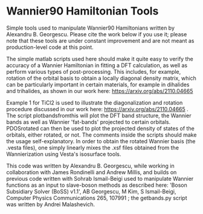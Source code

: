 # Wannier90 Hamiltonian Tools
Simple tools used to manipulate Wannier90 Hamiltonians written by Alexandru B. Georgescu. Please cite the work below if you use it; please note that these tools are under constant improvement and are not meant as production-level code at this point. 

The simple matlab scripts used here should make it quite easy to verify the accuracy of a Wannier Hamiltonian in fitting a DFT calculation, as well as perform various types of post-processing. This includes, for example, rotation of the orbital basis to obtain a locally diagonal density matrix, which can be particularly important in certain materials, for example in dihalides and trihalides, as shown in our work here: https://arxiv.org/abs/2110.04665

Example 1 for TiCl2 is used to illustrate the diagonalization and rotation procedure discussed in our work here: https://arxiv.org/abs/2110.04665 . The script plotbandsfromthis will plot the DFT band structure, the Wannier bands as well as Wannier 'fat-bands' projected to certain orbitals. PDOSrotated can then be used to plot the projected density of states of the orbitals, either rotated, or not. The comments inside the scripts should make the usage self-explanatory. In order to obtain the rotated Wannier basis (the .vesta files), one simply linearly mixes the .xsf files obtained from the Wannierization using Vesta's isosurface tools.



This code was written by Alexandru B. Georgescu, while working in collaboration with James Rondinelli and Andrew Millis, and builds on previous code written with Sohrab Ismail-Beigi used to manipulate Wannier functions as an input to slave-boson methods as described here: 'Boson Subsidiary Solver (BoSS) v1.1', AB Georgescu, M Kim, S Ismail-Beigi, Computer Physics Communications 265, 107991 ; the getbands.py script was written by Andrei Malashevich.
